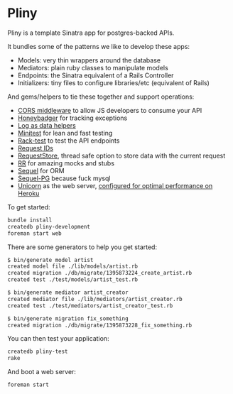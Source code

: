 # Pliny

Pliny is a template Sinatra app for postgres-backed APIs.

It bundles some of the patterns we like to develop these apps:

- Models: very thin wrappers around the database
- Mediators: plain ruby classes to manipulate models
- Endpoints: the Sinatra equivalent of a Rails Controller
- Initializers: tiny files to configure libraries/etc (equivalent of Rails)

And gems/helpers to tie these together and support operations:

- [CORS middleware](vendor/pliny/lib/pliny/middleware/cors.rb) to allow JS developers to consume your API
- [Honeybadger](https://www.honeybadger.io/) for tracking exceptions
- [Log as data helpers](vendor/pliny/test/log_test.rb)
- [Minitest](https://github.com/seattlerb/minitest) for lean and fast testing
- [Rack-test](https://github.com/brynary/rack-test) to test the API endpoints
- [Request IDs](vendor/pliny/lib/pliny/middleware/request_id.rb)
- [RequestStore](http://brandur.org/antipatterns), thread safe option to store data with the current request
- [RR](https://github.com/rr/rr/blob/master/doc/03_api_overview.md) for amazing mocks and stubs
- [Sequel](http://sequel.jeremyevans.net/) for ORM
- [Sequel-PG](https://github.com/jeremyevans/sequel_pg) because fuck mysql
- [Unicorn](http://unicorn.bogomips.org/) as the web server, [configured for optimal performance on Heroku](config/unicorn.rb)

To get started:

```bash
bundle install
createdb pliny-development
foreman start web
```

There are some generators to help you get started:

```bash
$ bin/generate model artist
created model file ./lib/models/artist.rb
created migration ./db/migrate/1395873224_create_artist.rb
created test ./test/models/artist_test.rb

$ bin/generate mediator artist_creator
created mediator file ./lib/mediators/artist_creator.rb
created test ./test/mediators/artist_creator_test.rb

$ bin/generate migration fix_something
created migration ./db/migrate/1395873228_fix_something.rb
```

You can then test your application:

```bash
createdb pliny-test
rake
```

And boot a web server:

```bash
foreman start
```